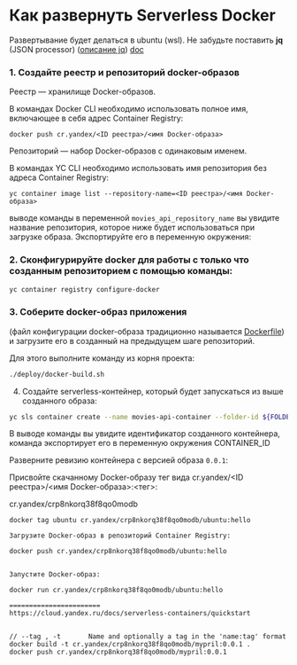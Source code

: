 # Как развернуть Serverless Docker

Развертывание будет делаться в ubuntu (wsl).
Не забудьте поставить **jq** (JSON processor)
([описание jq](https://stedolan.github.io/jq/))
[doc](https://stedolan.github.io/jq/manual/)

### 1. Cоздайте реестр и репозиторий docker-образов

Реестр — хранилище Docker-образов.

В командах Docker CLI необходимо использовать полное имя, включающее в себя адрес Container Registry:

```docker
docker push cr.yandex/<ID реестра>/<имя Docker-образа>
```

Репозиторий — набор Docker-образов с одинаковым именем.

В командах YC CLI необходимо использовать имя репозитория без адреса Container Registry:
```yc
yc container image list --repository-name=<ID реестра>/<имя Docker-образа>
```

выводе команды в переменной `movies_api_repository_name` вы увидите название репозитория, которое ниже будет
использоваться при загрузке образа. Экспортируйте его в переменную окружения:


### 2. Сконфигурируйте docker для работы с только что созданным репозиторием с помощью команды:

```bash
yc container registry configure-docker
```

### 3. Соберите docker-образ приложения

(файл конфигурации docker-образа традиционно называется [Dockerfile](Dockerfile)) и загрузите его в созданный на предыдущем шаге репозиторий. 

Для этого выполните команду из корня проекта:

```bash
./deploy/docker-build.sh
```

4. Создайте serverless-контейнер, который будет запускаться из выше созданного образа:

```bash
yc sls container create --name movies-api-container --folder-id ${FOLDER_ID}
```

В выводе команды вы увидите идентификатор созданного контейнера, команда экспортирует его в переменную окружения CONTAINER_ID

Разверните ревизию контейнера с версией образа `0.0.1`:





















Присвойте скачанному Docker-образу тег вида cr.yandex/<ID реестра>/<имя Docker-образа>:<тег>:

cr.yandex/crp8nkorq38f8qo0modb
~~~~
docker tag ubuntu cr.yandex/crp8nkorq38f8qo0modb/ubuntu:hello

Загрузите Docker-образ в репозиторий Container Registry:

docker push cr.yandex/crp8nkorq38f8qo0modb/ubuntu:hello


Запустите Docker-образ:

docker run cr.yandex/crp8nkorq38f8qo0modb/ubuntu:hello

=======================
https://cloud.yandex.ru/docs/serverless-containers/quickstart


// --tag , -t		Name and optionally a tag in the 'name:tag' format
docker build -t cr.yandex/crp8nkorq38f8qo0modb/mypril:0.0.1 .
docker push cr.yandex/crp8nkorq38f8qo0modb/mypril:0.0.1 
